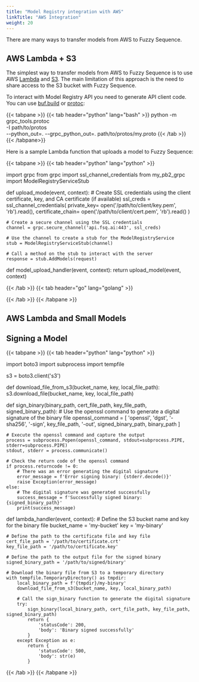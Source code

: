 ```yaml
---
title: "Model Registry integration with AWS"
linkTitle: "AWS Integration"
weight: 20
---
```



There are many ways to transfer models from AWS to Fuzzy Sequence.

## AWS Lambda + S3

The simplest way to transfer models from AWS to Fuzzy Sequence is to use
AWS [Lambda](https://docs.aws.amazon.com/lambda/latest/dg/welcome.html) and
[S3](https://docs.aws.amazon.com/AmazonS3/latest/userguide/Welcome.html).
The main limitation of this approach is the need to share access to the S3 bucket with Fuzzy Sequence.

To interact with Model Registry API you need to generate API client code. You can use [buf.build](https://buf.build/) or [protoc](https://developers.google.com/protocol-buffers/docs/reference/overview):

{{< tabpane >}}
{{< tab header="python" lang="bash" >}}
python -m grpc_tools.protoc \
  -I path/to/protos \
  --python_out=. --grpc_python_out=. path/to/protos/my.proto
{{< /tab >}}
{{< /tabpane>}}

Here is a sample Lambda function that uploads a model to Fuzzy Sequence:


{{< tabpane >}}
{{< tab header="python"  lang="python" >}}

import grpc
from grpc import ssl_channel_credentials
from my_pb2_grpc import ModelRegistryServiceStub

def upload_mode(event, context):
    # Create SSL credentials using the client certificate, key, and CA certificate (if available)
    ssl_creds = ssl_channel_credentials(
        private_key= open('/path/to/client/key.pem', 'rb').read(),
        certificate_chain= open('/path/to/client/cert.pem', 'rb').read()
    )

    # Create a secure channel using the SSL credentials
    channel = grpc.secure_channel('api.fsq.ai:443', ssl_creds)

    # Use the channel to create a stub for the ModelRegistryService
    stub = ModelRegistryServiceStub(channel)

    # Call a method on the stub to interact with the server
    response = stub.AddModels(request)

def model_upload_handler(event, context):
    return upload_model(event, context)


{{< /tab >}}
{{< tab header="go"  lang="golang" >}}

{{< /tab >}}
{{< /tabpane >}}


## AWS Lambda and Small Models

## Signing a Model 


{{< tabpane >}}
{{< tab header="python"  lang="python" >}}

import boto3
import subprocess
import tempfile

s3 = boto3.client('s3')

def download_file_from_s3(bucket_name, key, local_file_path):
    s3.download_file(bucket_name, key, local_file_path)

def sign_binary(binary_path, cert_file_path, key_file_path, signed_binary_path):
    # Use the openssl command to generate a digital signature of the binary file
    openssl_command = [
        'openssl', 'dgst', '-sha256', '-sign', key_file_path, '-out', signed_binary_path, binary_path
    ]

    # Execute the openssl command and capture the output
    process = subprocess.Popen(openssl_command, stdout=subprocess.PIPE, stderr=subprocess.PIPE)
    stdout, stderr = process.communicate()

    # Check the return code of the openssl command
    if process.returncode != 0:
        # There was an error generating the digital signature
        error_message = f'Error signing binary: {stderr.decode()}'
        raise Exception(error_message)
    else:
        # The digital signature was generated successfully
        success_message = f'Successfully signed binary: {signed_binary_path}'
        print(success_message)

def lambda_handler(event, context):
    # Define the S3 bucket name and key for the binary file
    bucket_name = 'my-bucket'
    key = 'my-binary'

    # Define the path to the certificate file and key file
    cert_file_path = '/path/to/certificate.crt'
    key_file_path = '/path/to/certificate.key'

    # Define the path to the output file for the signed binary
    signed_binary_path = '/path/to/signed/binary'

    # Download the binary file from S3 to a temporary directory
    with tempfile.TemporaryDirectory() as tmpdir:
        local_binary_path = f'{tmpdir}/my-binary'
        download_file_from_s3(bucket_name, key, local_binary_path)

        # Call the sign_binary function to generate the digital signature
        try:
            sign_binary(local_binary_path, cert_file_path, key_file_path, signed_binary_path)
            return {
                'statusCode': 200,
                'body': 'Binary signed successfully'
            }
        except Exception as e:
            return {
                'statusCode': 500,
                'body': str(e)
            }


{{< /tab >}}
{{< /tabpane >}}

